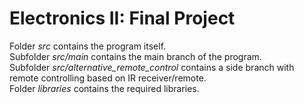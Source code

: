 # Electronics II: Final Project

Folder *src* contains the program itself.\
Subfolder *src/main* contains the main branch of the program.\
Subfolder *src/alternative_remote_control* contains a side branch with remote controlling based on IR receiver/remote.\
Folder *libraries* contains the required libraries.

